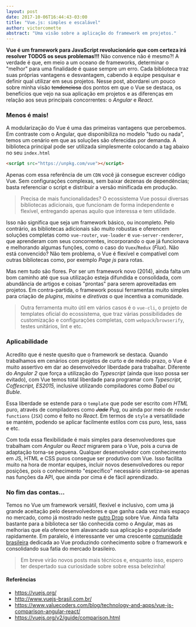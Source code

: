 ```yaml
---
layout: post
date: 2017-10-06T16:44:43-03:00
title: "Vue.js: simples e escalável"
author: victorcomette
abstract: "Uma visão sobre a aplicação do framework em projetos."
---
```


**Vue é um framework para JavaScript revolucionário que com certeza irá resolver TODOS os seus problemas!!!** Não convence não é mesmo?! A verdade é que, em meio a um oceano de frameworks, determinar o "melhor" para uma finalidade é quase sempre um erro. Cada biblioteca traz suas próprias vantagens e desvantagem, cabendo à equipe pesquisar e definir qual utilizar em seus projetos. Nesse post, abordarei um pouco sobre minha visão ~~tendenciosa~~ dos pontos em que o Vue se destaca, os benefícios que vejo na sua aplicação em projetos e as diferenças em relação aos seus principais concorrentes: o *Angular* e *React*.

   

### **Menos é mais!**

A modularização do Vue é uma das primeiras vantagens que percebemos. Em contraste com o Angular, que disponibiliza no modelo "tudo ou nada", temos um cenário em que as soluções são oferecidas por demanda. A biblioteca principal pode ser utilizada simplesmente colocando a tag abaixo no seu `index.html`

```html
<script src="https://unpkg.com/vue"></script>
```

Apenas com essa referência de um `CDN` você já consegue escrever código Vue. Sem configurações complexas, sem baixar dezenas de dependências; basta referenciar o script e distribuir a versão minificada em produção.
   

> Precisa de mais funcionalidades? O ecossistema Vue possui diversas bibliotecas adicionais, que funcionam de forma independente e flexível, entregando apenas aquilo que interessa e tem utilidade.

Isso não significa que seja um framework básico, ou incompleto. Pelo contrário, as bibliotecas adicionais são muito robustas e oferencem soluções completas como `vue-router`, `vue-loader` e `vue-server-renderer`, que aprenderam com seus concorrentes, incorporando o que já funcionava e melhorando algumas funções, como o caso do `Vuex`/`Redux` (*Flux*). Não está convencido? Não tem problema, o Vue é flexível e compatível com outras bibliotecas como, por exemplo *Page js* para rotas.

Mas nem tudo são flores. Por ser um framework novo (2014), ainda falta um bom caminho até que sua utilização esteja difundida e consolidada, com abundância de artigos e coisas "prontas" para serem aproveitadas em projetos. Em contra-partida, o framework possui ferramentas muito simples para criação de *plugins*, *mixins* e *diretivas* o que incentiva a comunidade.
   

> Outra ferramenta muito útil em vários casos é o `vue-cli`, o projeto de templates oficial do ecossistema, que traz várias possibilidades de customização e configurações completas, com `webpack`/`browserify`, testes unitários, lint e etc.

   

### **Aplicabilidade**

Acredito que é neste quesito que o framework se destaca. Quando trabalhamos em cenários com projetos de curto e de médio prazo, o Vue é muito assertivo em dar ao desenvolvedor liberdade para trabalhar. Diferente do *Angular 2* que força a utilização do *Typescript* (ainda que isso possa ser evitado), com Vue temos total liberdade para programar com *Typescript, Coffescript, ES2015,* inclusive utilizando compiladores como *Babel* ou *Buble*.

Essa liberdade se estende para o `template` que pode ser escrito com *HTML* puro, através de compiladores como *~~Jade~~ Pug*, ou ainda por meio de `render functions` (`JSX`) como é feito no *React*. Em termos de `style` a versatilidade se mantém, podendo se aplicar facilmente estilos com css puro, less, sass e etc.

Com toda essa flexibilidade é mais simples para desenvolvedores que trabalham com *Angular* ou *React* migrarem para o Vue, pois a curva de adaptação torna-se pequena. Qualquer desenvolvedor com conhecimento em JS, HTML e CSS puros consegue ser produtivo com Vue. Isso facilita muito na hora de montar equipes, incluir novos desenvolvedores ou repor posições, pois o conhecimento "específico" necessário sintetiza-se apenas nas funções da API, que ainda por cima é de fácil aprendizado.

   

### **No fim das contas...**

Temos no Vue um framework versátil, flexível e inclusivo, com uma já grande aceitação pelo desenvolvedores e que ganha cada vez mais espaço no mercado, como já mostrado neste [outro Drop](http://cwisoftware.github.io/drops/vue-introducao) sobre Vue. Ainda falta bastante para a biblioteca ser tão conhecida como o Angular, mas as melhorias que ela oferece tem alavancado sua aplicação e popularidade rapidamente. Em paralelo, é interessante ver uma crescente [comunidade brasileira](http://www.vuejs-brasil.com.br/) dedicada ao Vue produzindo conhecimento sobre o framework e consolidando sua fatia do mercado brasileiro.
   

> Em breve virão novos posts mais técnicos e, enquanto isso, espero ter despertado sua curiosidade sobre sobre essa belezinha!
   

#### **Referências**

* https://vuejs.org/
* http://www.vuejs-brasil.com.br/
* https://www.valuecoders.com/blog/technology-and-apps/vue-js-comparison-angular-react/
* https://vuejs.org/v2/guide/comparison.html
